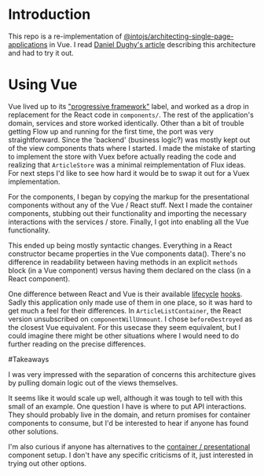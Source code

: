 # Introduction

This repo is a re-implementation of [@intojs/architecting-single-page-applications](https://github.com/intojs/architecting-single-page-applications) in Vue.
I read [Daniel Dughy's article](https://hackernoon.com/architecting-single-page-applications-b842ea633c2e) describing this architecture and had to try it out.

# Using Vue

Vue lived up to its ["progressive framework"]() label, and worked as a drop in replacement for the React code in `components/`.
The rest of the application's domain, services and store worked identically.
Other than a bit of trouble getting Flow up and running for the first time, the port was very straightforward.
Since the 'backend' (business logic?) was mostly kept out of the view components thats where I started.
I made the mistake of starting to implement the store with Vuex before actually reading the code and realizing that `ArticleStore` was a minimal reimplementation of Flux ideas.
For next steps I'd like to see how hard it would be to swap it out for a Vuex implementation.

For the components, I began by copying the markup for the presentational components without any of the Vue / React stuff.
Next I made the container components, stubbing out their functionality and importing the necessary interactions with the services / store.
Finally, I got into enabling all the Vue functionality.

This ended up being mostly syntactic changes.
Everything in a React constructor became properties in the Vue components data().
There's no difference in readability between having methods in an explicit `methods` block (in a Vue component) versus having them declared on the class (in a React component).

One difference between React and Vue is their available [lifecycle](https://reactjs.org/docs/react-component.html#the-component-lifecycle) [hooks](https://vuejs.org/v2/guide/instance.html#Instance-Lifecycle-Hooks).
Sadly this application only made use of them in one place, so it was hard to get much a feel for their differences.
In `ArticleListContainer`, the React version unsubscribed on `componentWillUnmount`.
I chose `beforeDestroyed` as the closest Vue equivalent.
For this usecase they seem equivalent, but I could imagine there might be other situations where I would need to do further reading on the precise differences.

#Takeaways

I was very impressed with the separation of concerns this architecture gives by pulling domain logic out of the views themselves.

It seems like it would scale up well, although it was tough to tell with this small of an example.
One question I have is where to put API interactions.
They should probably live in the domain, and return promises for container components to consume, but I'd be interested to hear if anyone has found other solutions.

I'm also curious if anyone has alternatives to the [container / presentational](https://medium.com/@dan_abramov/smart-and-dumb-components-7ca2f9a7c7d0) component setup.
I don't have any specific criticisms of it, just interested in trying out other options.
